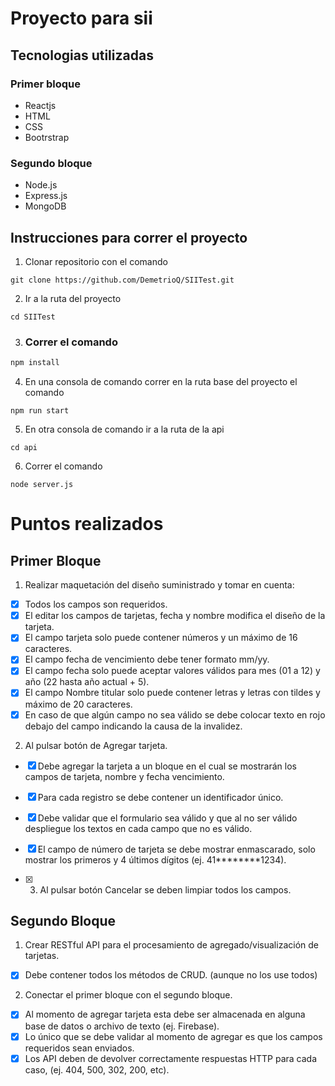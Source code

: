 # **Proyecto para sii**

## **Tecnologias utilizadas**

### **Primer bloque**

-   Reactjs
-   HTML
-   CSS
-   Bootrstrap

### **Segundo bloque**

-   Node.js
-   Express.js
-   MongoDB

## **Instrucciones para correr el proyecto**

1. Clonar repositorio con el comando

```properties
git clone https://github.com/DemetrioQ/SIITest.git
```

2. Ir a la ruta del proyecto

```properties
cd SIITest
```

3. ### Correr el comando

```bash
npm install
```

4.  En una consola de comando correr en la ruta base del proyecto el comando

```properties
npm run start
```

5. En otra consola de comando ir a la ruta de la api

```properties
cd api
```

6. Correr el comando

```properties
node server.js
```
# **Puntos realizados**

## Primer Bloque

1) Realizar maquetación del diseño suministrado y tomar en cuenta:
- [x] Todos los campos son requeridos.
- [x] El editar los campos de tarjetas, fecha y nombre modifica el diseño de la tarjeta.
- [x] El campo tarjeta solo puede contener números y un máximo de 16 caracteres.
- [x] El campo fecha de vencimiento debe tener formato mm/yy.
- [x] El campo fecha solo puede aceptar valores válidos para mes (01 a 12) y año (22 hasta año actual + 5).
- [x] El campo Nombre titular solo puede contener letras y letras con tildes y máximo de 20 caracteres.
- [x] En caso de que algún campo no sea válido se debe colocar texto en rojo debajo del campo indicando la causa de la invalidez.

2) Al pulsar botón de Agregar tarjeta.
- [x] Debe agregar la tarjeta a un bloque en el cual se mostrarán los campos de tarjeta, nombre y fecha vencimiento.
- [x] Para cada registro se debe contener un identificador único.
- [x] Debe validar que el formulario sea válido y que al no ser válido despliegue los textos en cada campo que no es válido.
- [x] El campo de número de tarjeta se debe mostrar enmascarado, solo mostrar los primeros y 4 últimos dígitos (ej. 41********1234).

- [x] 3) Al pulsar botón Cancelar se deben limpiar todos los campos.



## Segundo Bloque

1) Crear RESTful API para el procesamiento de agregado/visualización de tarjetas.
- [x] Debe contener todos los métodos de CRUD. (aunque no los use todos)

2) Conectar el primer bloque con el segundo bloque.

- [x] Al momento de agregar tarjeta esta debe ser almacenada en alguna base de datos o archivo de texto (ej. Firebase).
- [x] Lo único que se debe validar al momento de agregar es que los campos requeridos sean enviados.
- [x] Los API deben de devolver correctamente respuestas HTTP para cada caso, (ej.  404, 500, 302, 200, etc).
